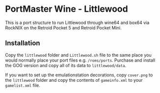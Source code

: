 # PortMaster Wine - Littlewood
This is a port structure to run Littlewood through wine64 and box64 via RockNIX on the Retroid Pocket 5 and Retroid Pocket Mini.

## Installation
Copy the `littlewood` folder and `Littlewood.sh` file to the same place you would normally place your port files e.g. `/roms/ports`. Purchase and install the GOG version and copy all of its data to `littlewood/data`.

If you want to set up the emulationstation decorations, copy `cover.png` to the `littlewood` folder and copy the contents of `gameinfo.xml` to your `gamelist.xml` file.